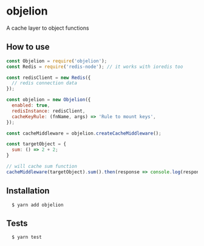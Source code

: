 # objelion

A cache layer to object functions

## How to use

```js
const Objelion = require('objelion');
const Redis = require('redis-node'); // it works with ioredis too

const redisClient = new Redis({
  // redis connection data
});

const objelion = new Objelion({
  enabled: true,
  redisInstance: redisClient,
  cacheKeyRule: (fnName, args) => 'Rule to mount keys',
});

const cacheMiddleware = objelion.createCacheMiddleware();

const targetObject = {
  sum: () => 2 + 2;
}

// will cache sum function
cacheMiddleware(targetObject).sum().then(response => console.log(response)) // 4

```

## Installation

```
  $ yarn add objelion
```

## Tests

```
  $ yarn test
```
